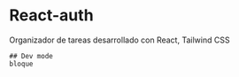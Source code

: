 # React-auth
Organizador de tareas desarrollado con React, Tailwind CSS



~~~
## Dev mode
bloque

~~~

